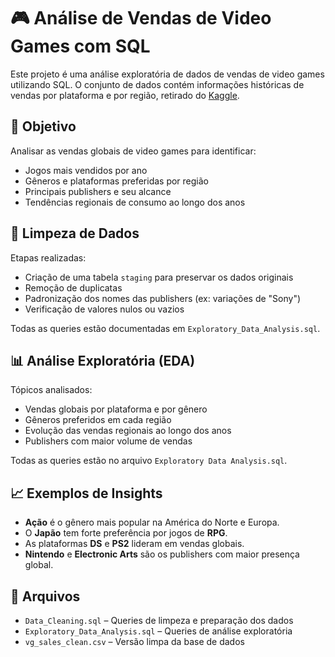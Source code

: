 # 🎮 Análise de Vendas de Video Games com SQL

Este projeto é uma análise exploratória de dados de vendas de video games utilizando SQL. O conjunto de dados contém informações históricas de vendas por plataforma e por região, retirado do [Kaggle](https://www.kaggle.com/datasets/zahidmughal2343/video-games-sale).

## 📌 Objetivo

Analisar as vendas globais de video games para identificar:
- Jogos mais vendidos por ano
- Gêneros e plataformas preferidas por região
- Principais publishers e seu alcance
- Tendências regionais de consumo ao longo dos anos

## 🧹 Limpeza de Dados

Etapas realizadas:
- Criação de uma tabela `staging` para preservar os dados originais
- Remoção de duplicatas
- Padronização dos nomes das publishers (ex: variações de "Sony")
- Verificação de valores nulos ou vazios

Todas as queries estão documentadas em `Exploratory_Data_Analysis.sql`.

## 📊 Análise Exploratória (EDA)

Tópicos analisados:
- Vendas globais por plataforma e por gênero
- Gêneros preferidos em cada região
- Evolução das vendas regionais ao longo dos anos
- Publishers com maior volume de vendas

Todas as queries estão no arquivo `Exploratory Data Analysis.sql`.

## 📈 Exemplos de Insights

- **Ação** é o gênero mais popular na América do Norte e Europa.
- O **Japão** tem forte preferência por jogos de **RPG**.
- As plataformas **DS** e **PS2** lideram em vendas globais.
- **Nintendo** e **Electronic Arts** são os publishers com maior presença global.

## 📁 Arquivos

- `Data_Cleaning.sql` – Queries de limpeza e preparação dos dados
- `Exploratory_Data_Analysis.sql` – Queries de análise exploratória
- `vg_sales_clean.csv` – Versão limpa da base de dados

